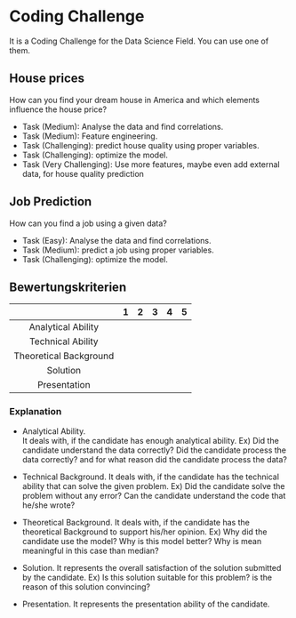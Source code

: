 # Coding Challenge
It is a Coding Challenge for the Data Science Field. You can use one of them.

## House prices
How can you find your dream house in America and which elements influence the house price?  

* Task (Medium): Analyse the data and find correlations. 
* Task (Medium): Feature engineering.
* Task (Challenging): predict house quality using proper variables.
* Task (Challenging): optimize the model.
* Task (Very Challenging): Use more features, maybe even add external data, for house quality prediction

## Job Prediction
How can you find a job using a given data?

* Task (Easy): Analyse the data and find correlations.
* Task (Medium): predict a job using proper variables.
* Task (Challenging): optimize the model.


## Bewertungskriterien
|                        	| 1 	| 2 	| 3 	| 4 	| 5 	|
|:----------------------:	|:-:	|:-:	|:-:	|:-:	|:-:	|
|     Analytical Ability 	|   	|   	|   	|   	|   	|
|    Technical Ability   	|   	|   	|   	|   	|   	|
| Theoretical Background 	|   	|   	|   	|   	|   	|
|        Solution        	|   	|   	|   	|   	|   	|
|      Presentation      	|   	|   	|   	|   	|   	|

### Explanation

* Analytical Ability.  
It deals with, if the candidate has enough analytical ability. Ex) Did the candidate understand the data correctly? Did the candidate process the data correctly? and for what reason did the candidate process the data? 

* Technical Background. 
It deals with, if the candidate has the technical ability that can solve the given problem. Ex) Did the candidate solve the problem without any error? Can the candidate understand the code that he/she wrote? 

* Theoretical Background. 
It deals with, if the candidate has the theoretical Background to support his/her opinion. Ex) Why did the candidate use the model? Why is this model better? Why is mean meaningful in this case than median?

* Solution. 
It represents the overall satisfaction of the solution submitted by the candidate. Ex) Is this solution suitable for this problem? is the reason of this solution convincing?

* Presentation. 
It represents the presentation ability of the candidate. 
